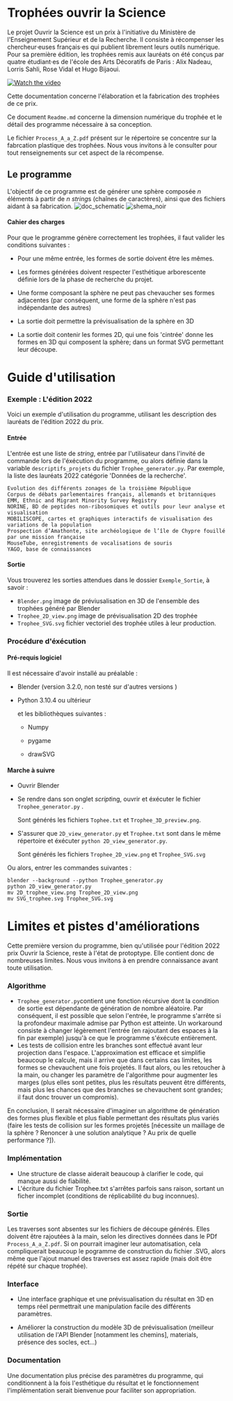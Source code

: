 # Trophées ouvrir la Science

Le projet Ouvrir la Science est un prix à l'initiative  du Ministère de l'Enseignement Supérieur et de la Recherche. Il consiste à récompenser les chercheur·euses français·es qui publient librement leurs outils numérique.  Pour sa première édition,  les trophées remis aux lauréats on été conçus par quatre étudiant·es de l'école des Arts Décoratifs de Paris :  Alix Nadeau, Lorris Sahli, Rose Vidal et Hugo Bijaoui.


[![Watch the video](https://i.imgur.com/vKb2F1B.png)](https://user-images.githubusercontent.com/106762643/228660883-8d30bfee-2681-4922-8bea-3df94b5a8ea7.mp4)

Cette documentation concerne l'élaboration et la fabrication des trophées de ce prix. 

Ce document `Readme.md` concerne la dimension numérique du trophée et le détail des programme nécessaire à sa conception. 

Le fichier `Process_A_a_Z.pdf` présent sur le répertoire se concentre sur la fabrcation plastique des trophées. Nous vous invitons à le consulter pour tout renseignements sur cet aspect de la récompense.


## Le programme

L'objectif de ce programme est de générer une sphère composée $n$ éléments à partir de $n$ *string*s (chaînes de caractères), ainsi que des fichiers aidant à sa fabrication. 
![doc_schematic](https://user-images.githubusercontent.com/91726252/229767439-15274b76-7629-405d-8ef8-0d283c0d15f1.png#gh-light-mode-only)
![shema_noir](https://github.com/LorrisEnsad/Trophee_OpenScience/assets/106762643/df81c840-4125-43d9-b3c3-68657c689959)



#### Cahier des charges

Pour que le programme génère correctement les trophées, il faut valider les conditions suivantes : 

* Pour une même entrée, les formes de sortie doivent être les mêmes.

* Les formes générées doivent respecter l'esthétique arborescente définie lors de la phase de recherche du projet. 

* Une forme composant la sphère ne peut pas chevaucher ses formes adjacentes (par conséquent, une forme de la sphère n'est pas indépendante des autres)

* La sortie doit permettre la prévisualisation de la sphère en 3D

* La sortie doit contenir les formes 2D, qui une fois 'cintrée' donne les formes en 3D qui composent la sphère; dans un format SVG permettant leur découpe. 

# Guide d'utilisation

### Exemple : L'édition 2022

Voici un exemple d'utilisation du programme, utilisant les description des lauréats de l'édition 2022 du prix. 

#### Entrée

L'entrée est une liste de *string*, entrée par l'utilisateur dans l'invité de commande lors de l'éxécution du programme, ou alors définie dans la variable `descriptifs_projets` du fichier `Trophee_generator.py`. Par exemple, la liste des lauréats 2022 catégorie 'Données de la recherche'.

```
Evolution des différents zonages de la troisième République
Corpus de débats parlementaires français, allemands et britanniques 
EMM, Ethnic and Migrant Minority Survey Registry
NORINE, BD de peptides non-ribosomiques et outils pour leur analyse et visualisation
MOBILISCOPE, cartes et graphiques interactifs de visualisation des variations de la population
Prospection d’Amathonte, site archéologique de l’île de Chypre fouillé par une mission française
MouseTube, enregistrements de vocalisations de souris
YAGO, base de connaissances
```
#### Sortie

Vous trouverez les sorties attendues dans le dossier `Exemple_Sortie`, à savoir : 
* `Blender.png` image de préviusalisation en 3D de l'ensemble des trophées généré par Blender
* `Trophee_2D_view.png` image de prévisualisation 2D des trophée
* `Trophee_SVG.svg` fichier vectoriel des trophée utiles à leur production.

### Procédure d'éxécution

#### Pré-requis logiciel

Il est nécessaire d'avoir installé au préalable :

* Blender (version 3.2.0, non testé sur d'autres versions )

* Python 3.10.4 ou ultérieur 
  
  et les bibliothèques suivantes : 
  
  * Numpy
  
  * pygame
  
  * drawSVG

#### Marche à suivre

* Ouvrir Blender

* Se rendre dans son onglet *script*ing, ouvrir et éxécuter le fichier `Trophee_generator.py` . 
  
  Sont générés les fichiers `Tophee.txt` et `Trophee_3D_preview.png`.

* S'assurer que `2D_view_generator.py` et `Trophee.txt` sont dans le même répertoire et éxécuter `python 2D_view_generator.py`.
  
  Sont générés les fichiers `Trophee_2D_view.png` et `Trophee_SVG.svg`
  
Ou alors, entrer les commandes suivantes : 
  ```
  blender --background --python Trophee_generator.py
  python 2D_view_generator.py
  mv 2D_trophee_view.png Trophee_2D_view.png
  mv SVG_trophee.svg Trophee_SVG.svg
  ```

# Limites et pistes d'améliorations

Cette première version du programme, bien qu'utilisée pour l'édition 2022 prix Ouvrir la Science, reste à l'état de protoptype. Elle contient donc de nombreuses limites. Nous vous invitons à en prendre connaissance avant toute utilisation.

### Algorithme

* `Trophee_generator.py`contient une fonction récursive dont la condition de sortie est dépendante de génération de nombre aléatoire. Par conséquent, il est possible que selon l'entrée, le programme s'arrête si la profondeur maximale admise par Python est atteinte. Un workaround consiste à changer légèrement l'entrée (en rajoutant des espaces à la fin par exemple) jusqu'à ce que le programme s'éxécute entièrement. 
* Les tests de collision entre les branches sont effectué avant leur projection dans l'espace. L'approximation est efficace et simplifie beaucoup le calcule, mais il arrive que dans certains cas limites, les formes se chevauchent une fois projetés. Il faut alors, ou les retoucher à la main, ou changer les paramètre de l'algorithme pour augmenter les marges (plus elles sont petites, plus les résultats peuvent être différents, mais plus les chances que des branches se chevauchent sont grandes; il faut donc trouver un compromis).   
   
En conclusion, Il serait nécessaire d'imaginer un algorithme de génération des formes plus flexible et plus fiable permettant des résultats plus variés (faire les tests de collision sur les formes projetés [nécessite un maillage de la sphère ? Renoncer à une solution analytique ? Au prix de quelle performance ?]). 

### Implémentation

* Une structure de classe aiderait beaucoup à clarifier le code, qui manque aussi de fiabilité.
* L'écriture du fichier Trophee.txt s'arrêtes parfois sans raison, sortant un ficher incomplet (conditions de réplicabilité du bug inconnues).

### Sortie

Les traverses sont absentes sur les fichiers de découpe générés. Elles doivent être rajoutées à la main, selon les directives données dans le PDf `Process_A_a_Z.pdf`.
Si on pourrait imaginer leur automatisation, cela compliquerait beaucoup le pogramme de construction du fichier .SVG, alors même que l'ajout manuel des traverses est assez rapide (mais doit être répété sur chaque trophée). 

### Interface

* Une interface graphique et une prévisualisation du résultat en 3D en temps réel permettrait une manipulation facile des différents paramètres.

* Améliorer la construction du modèle 3D de prévisualisation (meilleur utilisation de l'API Blender [notamment les chemins], materials, présence des socles, ect...)

### Documentation

Une documentation plus précise des paramètres du programme, qui conditionnent à la fois l'esthétique du résultat et le fonctionnement l'implémentation serait bienvenue pour faciliter son appropriation.

